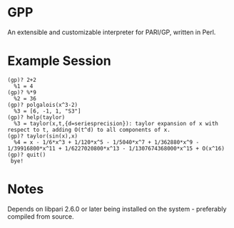 GPP
===

An extensible and customizable interpreter for PARI/GP, written in Perl.

Example Session
===============
    (gp)? 2+2                                                                                                                                                                                                                                                                      
      %1 = 4                                                                                                                                                                                                                                                                        
    (gp)? %*9                                                                                                                                                                                                                                                                      
      %2 = 36
    (gp)? polgalois(x^3-2)                                                                                                                                                                                                                                                         
      %3 = [6, -1, 1, "S3"]                                                                                                                                                                                                                                              
    (gp)? help(taylor)                                                                                                                                                                                                                                                             
      %3 = taylor(x,t,{d=seriesprecision}): taylor expansion of x with respect to t, adding O(t^d) to all components of x.                                                                                                                                                          
    (gp)? taylor(sin(x),x)                                                                                                                                                                                                                                                         
      %4 = x - 1/6*x^3 + 1/120*x^5 - 1/5040*x^7 + 1/362880*x^9 - 1/39916800*x^11 + 1/6227020800*x^13 - 1/1307674368000*x^15 + O(x^16)                                                                                                                                               
    (gp)? quit()                                                                                                                                                                                                                                                                   
     bye!

Notes
====

Depends on libpari 2.6.0 or later being installed on the system - preferably compiled from source.